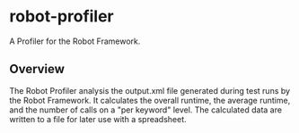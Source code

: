 robot-profiler
==============

A Profiler for the Robot Framework.

Overview
--------
The Robot Profiler analysis the output.xml file generated
during test runs by the Robot Framework. It calculates
the overall runtime, the average runtime, and the number
of calls on a "per keyword" level. The calculated data
are written to a file for later use with a spreadsheet.
